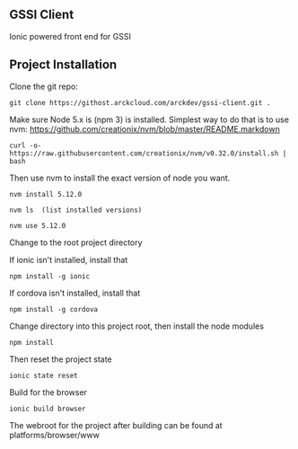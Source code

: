 GSSI Client
----------
Ionic powered front end for GSSI

Project Installation
----------
Clone the git repo:

```
git clone https://githost.arckcloud.com/arckdev/gssi-client.git .
```

Make sure Node 5.x is (npm 3) is installed.  Simplest way to do that is to use nvm: https://github.com/creationix/nvm/blob/master/README.markdown

```
curl -o- https://raw.githubusercontent.com/creationix/nvm/v0.32.0/install.sh | bash
```

Then use nvm to install the exact version of node you want.

```
nvm install 5.12.0

nvm ls  (list installed versions)

nvm use 5.12.0
```

Change to the root project directory

If ionic isn't installed, install that

```
npm install -g ionic
```

If cordova isn't installed, install that

```
npm install -g cordova
```

Change directory into this project root, then install the node modules

```
npm install
```

Then reset the project state

```
ionic state reset
```

Build for the browser

```
ionic build browser
```

The webroot for the project after building can be found at platforms/browser/www